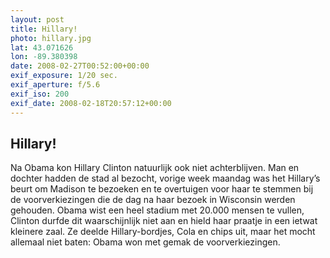 ```yaml
---
layout: post
title: Hillary!
photo: hillary.jpg
lat: 43.071626
lon: -89.380398
date: 2008-02-27T00:52:00+00:00
exif_exposure: 1/20 sec.
exif_aperture: f/5.6
exif_iso: 200
exif_date: 2008-02-18T20:57:12+00:00
---
```


## Hillary!

<p>Na Obama kon Hillary Clinton natuurlijk ook niet achterblijven. Man en dochter hadden de stad al bezocht, vorige week maandag was het Hillary’s beurt om Madison te bezoeken en te overtuigen voor haar te stemmen bij de voorverkiezingen die de dag na haar bezoek in Wisconsin werden gehouden. Obama wist een heel stadium met 20.000 mensen te vullen, Clinton durfde dit waarschijnlijk niet aan en hield haar praatje in een ietwat kleinere zaal. Ze deelde Hillary-bordjes, Cola en chips uit, maar het mocht allemaal niet baten: Obama won met gemak de voorverkiezingen.</p>

